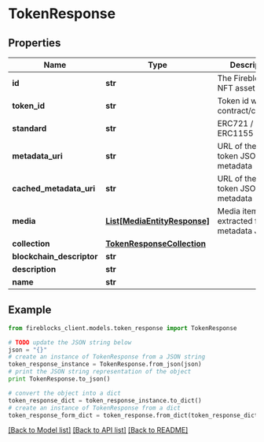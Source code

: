 # TokenResponse


## Properties
Name | Type | Description | Notes
------------ | ------------- | ------------- | -------------
**id** | **str** | The Fireblocks NFT asset id | 
**token_id** | **str** | Token id within the contract/collection | 
**standard** | **str** | ERC721 / ERC1155 | 
**metadata_uri** | **str** | URL of the original token JSON metadata | [optional] 
**cached_metadata_uri** | **str** | URL of the cached token JSON metadata | [optional] 
**media** | [**List[MediaEntityResponse]**](MediaEntityResponse.md) | Media items extracted from metadata JSON | 
**collection** | [**TokenResponseCollection**](TokenResponseCollection.md) |  | [optional] 
**blockchain_descriptor** | **str** |  | 
**description** | **str** |  | 
**name** | **str** |  | 

## Example

```python
from fireblocks_client.models.token_response import TokenResponse

# TODO update the JSON string below
json = "{}"
# create an instance of TokenResponse from a JSON string
token_response_instance = TokenResponse.from_json(json)
# print the JSON string representation of the object
print TokenResponse.to_json()

# convert the object into a dict
token_response_dict = token_response_instance.to_dict()
# create an instance of TokenResponse from a dict
token_response_form_dict = token_response.from_dict(token_response_dict)
```
[[Back to Model list]](../README.md#documentation-for-models) [[Back to API list]](../README.md#documentation-for-api-endpoints) [[Back to README]](../README.md)


